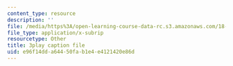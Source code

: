 ```yaml
---
content_type: resource
description: ''
file: /media/https%3A/open-learning-course-data-rc.s3.amazonaws.com/18-03-differential-equations-spring-2010/e96f14dda64450fab1e4e4121420e86d_LbKKzMag5Rc.vtt
file_type: application/x-subrip
resourcetype: Other
title: 3play caption file
uid: e96f14dd-a644-50fa-b1e4-e4121420e86d
---
```

